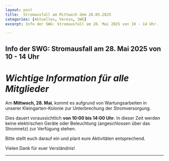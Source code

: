 ```yaml
---
layout: post
title:  Stromausfall am Mittwoch dem 28.05.2025
categories: [Aktuelles, Verein, SWG]
excerpt: Info der SWG: Stromausfall am 28. Mai 2025 von 10 - 14 Uhr.

---
```


## Info der SWG: Stromausfall am 28. Mai 2025 von 10 - 14 Uhr

# _Wichtige Information für alle Mitglieder_

Am **Mittwoch, 28. Mai**, kommt es aufgrund von Wartungsarbeiten in unserer Kleingarten-Kolonie zur Unterbrechung der Stromversorgung.

Dies dauert voraussichtlich **von 10:00 bis 14:00 Uhr**. In dieser Zeit werden keine elektrischen Geräte oder Beleuchtung (angeschlossen über das Stromnetz) zur Verfügung stehen.

Bitte stellt euch darauf ein und plant eure Aktivitäten entsprechend.

Vielen Dank für euer Verständnis!

---
